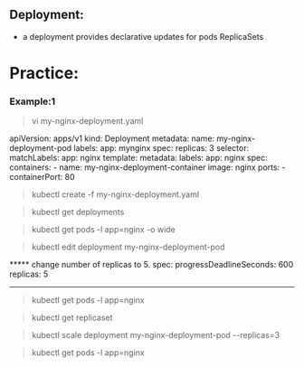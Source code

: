 ## Deployment:
- a deployment provides declarative updates for pods ReplicaSets

# Practice:
### Example:1 
> vi my-nginx-deployment.yaml

apiVersion: apps/v1
kind: Deployment
metadata:
  name: my-nginx-deployment-pod
  labels:
    app: mynginx
spec:
  replicas: 3
  selector:
    matchLabels:
      app: nginx
  template:
    metadata:
      labels:
        app: nginx
    spec:
      containers:
      - name: my-nginx-deployment-container
        image: nginx
        ports:
        - containerPort: 80

> kubectl create -f  my-nginx-deployment.yaml

> kubectl get deployments

> kubectl get pods -l app=nginx -o wide

> kubectl edit deployment my-nginx-deployment-pod

***** change number of replicas to 5.
spec:
  progressDeadlineSeconds: 600
  replicas: 5
*****************

> kubectl get pods -l app=nginx

> kubectl get replicaset

> kubectl scale deployment my-nginx-deployment-pod --replicas=3

> kubectl get pods -l app=nginx 
